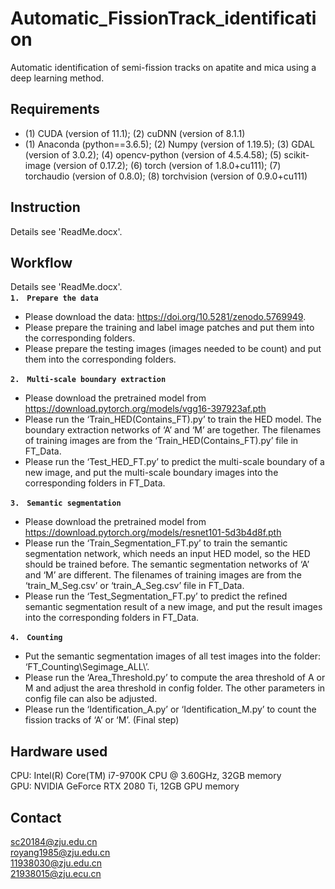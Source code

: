# Automatic_FissionTrack_identification
Automatic identification of semi-fission tracks on apatite and mica using a deep learning method.

## Requirements
* (1) CUDA (version of 11.1);  (2)	cuDNN (version of 8.1.1)<br>
* (1) Anaconda (python==3.6.5); (2)	Numpy (version of 1.19.5); (3)	GDAL (version of 3.0.2); (4)	opencv-python (version of 4.5.4.58); (5)	scikit-image (version of 0.17.2); (6)	torch (version of 1.8.0+cu111); (7)	torchaudio (version of 0.8.0); (8)	torchvision (version of 0.9.0+cu111)<br>

## Instruction
Details see 'ReadMe.docx'. <br>

## Workflow
Details see 'ReadMe.docx'. <br>
**`1.　Prepare the data`**<br>
* Please download the data: https://doi.org/10.5281/zenodo.5769949. <br>
* Please prepare the training and label image patches and put them into the corresponding folders. <br>
* Please prepare the testing images (images needed to be count) and put them into the corresponding folders.<br>

**`2.　Multi-scale boundary extraction`**<br>
* Please download the pretrained model from  https://download.pytorch.org/models/vgg16-397923af.pth <br>
* Please run the ‘Train_HED(Contains_FT).py’ to train the HED model. The boundary extraction networks of ‘A’ and ‘M’ are together. The filenames of training images are from the ‘Train_HED(Contains_FT).py’ file in FT_Data.<br>
* Please run the ‘Test_HED_FT.py’ to predict the multi-scale boundary of a new image, and put the multi-scale boundary images into the corresponding folders in FT_Data.<br>

**`3.　Semantic segmentation`**<br>
* Please download the pretrained model from  https://download.pytorch.org/models/resnet101-5d3b4d8f.pth <br>
* Please run the ‘Train_Segmentation_FT.py’ to train the semantic segmentation network, which needs an input HED model, so the HED should be trained before. The semantic segmentation networks of ‘A’ and ‘M’ are different. The filenames of training images are from the ‘train_M_Seg.csv’ or ‘train_A_Seg.csv’ file in FT_Data.<br>
* Please run the ‘Test_Segmentation_FT.py’ to predict the refined semantic segmentation result of a new image, and put the result images into the corresponding folders in FT_Data.<br>

**`4.　Counting`**<br>
* Put the semantic segmentation images of all test images into the folder: ‘FT_Counting\\Segimage_ALL\\’.<br>
* Please run the ‘Area_Threshold.py’ to compute the area threshold of A or M and adjust the area threshold in config folder. The other parameters in config file can also be adjusted.<br>
* Please run the ‘Identification_A.py’ or ‘Identification_M.py’ to count the fission tracks of ‘A’ or ‘M’. (Final step)<br>

## Hardware used

CPU: Intel(R) Core(TM) i7-9700K CPU @ 3.60GHz, 32GB memory<br>
GPU: NVIDIA GeForce RTX 2080 Ti, 12GB GPU memory<br>

## Contact

sc20184@zju.edu.cn<br>
royang1985@zju.edu.cn<br>
11938030@zju.edu.cn<br>
21938015@zju.ecu.cn<br>
